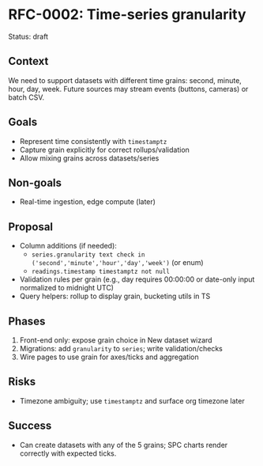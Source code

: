 # RFC-0002: Time-series granularity

Status: draft

## Context
We need to support datasets with different time grains: second, minute, hour, day, week. Future sources may stream events (buttons, cameras) or batch CSV.

## Goals
- Represent time consistently with `timestamptz`
- Capture grain explicitly for correct rollups/validation
- Allow mixing grains across datasets/series

## Non-goals
- Real-time ingestion, edge compute (later)

## Proposal
- Column additions (if needed):
  - `series.granularity text check in ('second','minute','hour','day','week')` (or enum)
  - `readings.timestamp timestamptz not null`
- Validation rules per grain (e.g., day requires 00:00:00 or date-only input normalized to midnight UTC)
- Query helpers: rollup to display grain, bucketing utils in TS

## Phases
1) Front-end only: expose grain choice in New dataset wizard
2) Migrations: add `granularity` to `series`; write validation/checks
3) Wire pages to use grain for axes/ticks and aggregation

## Risks
- Timezone ambiguity; use `timestamptz` and surface org timezone later

## Success
- Can create datasets with any of the 5 grains; SPC charts render correctly with expected ticks.
